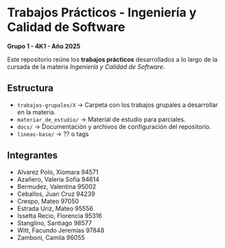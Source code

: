 # Trabajos Prácticos - Ingeniería y Calidad de Software  
**Grupo 1 - 4K1 - Año 2025**

Este repositorio reúne los **trabajos prácticos** desarrollados a lo largo de la cursada de la materia *Ingeniería y Calidad de Software*.  

## Estructura
- `trabajos-grupales/X` → Carpeta con los trabajos grupales a desarrollar en la materia.
- `materiar_de_estudio/` → Material de estudio para parciales.
- `docs/` → Documentación y archivos de configuración del repositorio.
- `lineas-base/` → ?? o tags

## Integrantes
- Alvarez Polo, Xiomara 94571
- Azañero, Valeria Sofía 94614
- Bermudez, Valentina 95002
- Ceballos, Juan Cruz 94239
- Crespo, Mateo 97050
- Estrada Uriz, Mateo 95556
- Issetta Recio, Florencia 95316
- Stanglino, Santiago 98577
- Witt, Facundo Jeremías 97848
- Zamboni, Camila 96055 

